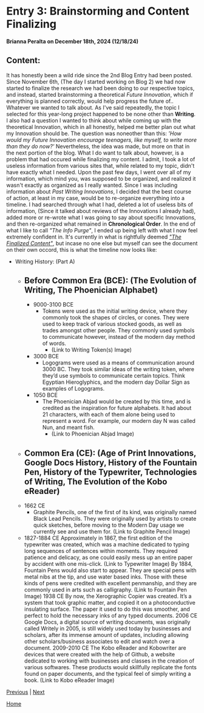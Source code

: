 # Entry 3: Brainstorming and Content Finalizing
#### Brianna Peralta on December 18th, 2024 (12/18/24)

## Content:
It has honestly been a wild ride since the 2nd Blog Entry had been posted. Since November 6th, (The day I started working on Blog 2) we had now started to finalize the research we had been doing to our respective topics, and instead, started brainstorming a theoretical *Future Innovation*, which if everything is planned correctly, would help progress the future of.. Whatever we wanted to talk about. As I've said repeatedly, the topic I selected for this year-long project happened to be none other than **Writing**. I also had a question I wanted to think about while coming up with the theoretical Innovation, which in all honestly, helped me better plan out what my Innovation should be. The question was noneother than this: *'How would my Future Innovation encourage teenagers, like myself, to write more than they do now?'* Nevertheless, the idea was made, but more on that in the next portion of the blog. What I do want to talk about, however, is a problem that had occured while finalizing my content. I admit, I took a lot of useless information from various sites that, while related to my topic, didn't have exactly what I needed. Upon the past few days, I went over all of my information, which mind you, was supposed to be organized, and realized it wasn't exactly as organized as I really wanted. Since I was including information about *Past Writing Innovations*, I decided that the best course of action, at least in my case, would be to re-organize everything into a timeline. I had searched through what I had, deleted a lot of useless bits of information, (Since it talked about reviews of the Innovations I already had), added more or re-wrote what I was going to say about specific Innovations, and then re-organized what remained in **Chronological Order**. In the end of what I like to call *"The Info Purge"*, I ended up being left with what I now feel extremely confident in. It's currently in what is rightfully deemed [*"The Finalized Content"*](#), but incase no one else but myself can see the document on their own occord, this is what the timeline now looks like: 

* Writing History: (Part A)
  * ## Before Common Era (BCE): (The Evolution of Writing, The Phoenician Alphabet) 
    * 9000-3100 BCE
        * Tokens were used as the initial writing device, where they commonly took the shapes of circles, or cones. They were used to keep track of various stocked goods, as well as trades amongst other people. They           commonly used symbols to communicate however, instead of the modern day method of words.
          * (Link to Writing Token(s) Image) 
    * 3000 BCE 
        * Logograms were used as a means of communication around 3000 BC. They took similar ideas of the writing token, where they’d use symbols to communicate certain topics. Think Egyptian Hieroglyphics, and the 
          modern day Dollar Sign as examples of Logograms. 
    * 1050 BCE 
        * The Phoenician Abjad would be created by this time, and is credited as the inspiration for future alphabets. It had about 21 characters, with each of them alone being used to represent a word. For example,           our modern day N was called Nun, and meant fish.
          * (Link to Phoenician Abjad Image)
  *  ## Common Era (CE): (Age of Print Innovations, Google Docs History, 		 History of the Fountain Pen, History of the Typewriter, Technologies of Writing, The Evolution of the Kobo eReader)
    * 1662 CE
      * Graphite Pencils, one of the first of its kind, was originally named Black Lead Pencils. They were originally used by artists to create quick sketches, before moving to the Modern Day usage we currently see         and use them for. (Link to Graphite Pencil Image)
    * 1827-1884 CE 
Approximately in 1867, the first edition of the typewriter was created, which was a machine dedicated to typing long sequences of sentences within moments. They required patience and delicacy, as one could easily mess up an entire paper by accident with one mis-click.
(Link to Typewriter Image)
By 1884, Fountain Pens would also start to appear. They are special pens with metal nibs at the tip, and use water based inks. Those with these kinds of pens were credited with excellent penmanship, and they are commonly used in arts such as calligraphy. 
(Link to Fountain Pen Image)
1938 CE
By now, the Xerographic Copier was created. It’s a system that took graphic matter, and copied it on a photoconductive insulating surface. The paper it used to do this was smoother, and perfect to hold the necessary inks of any typed documents.
2006 CE
Google Docs, a digital source of writing documents, was originally called Writely in 2005, is still widely used today by businesses and scholars, after its immense amount of updates, including allowing other scholars/business associates to edit and watch over a document. 
2009-2010 CE
The Kobo eReader and Kobowriter are devices that were created with the help of Github, a website dedicated to working with businesses and classes in the creation of various softwares. These products would skillfully replicate the fonts found on paper documents, and the typical feel of simply writing a book.
(Link to Kobo eReader Image)

[Previous](entry02.md) | [Next](entry04.md)

[Home](../README.md)
